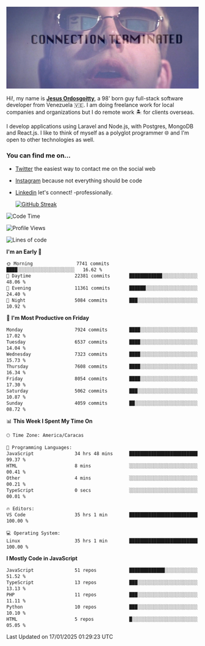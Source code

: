 ![hackers movie reference](./disconnected.jpg)

Hi!, my name is [**Jesus Ordosgoitty**](https://jodaz.dev), a 98' born guy full-stack software developer from Venezuela 🇻🇪. I am doing freelance work for local companies and organizations but I do remote work 🏝️ for clients overseas. 

I develop applications using Laravel and Node.js, with Postgres, MongoDB and React.js. I like to think of myself as a polyglot programmer 🌐 and I'm open to other technologies as well.

### You can find me on...

- [Twitter](https://twitter.com/jodaz_) the easiest way to contact me on the social web
- [Instagram](https://instagram.com/jodaz_) because not everything should be code
- [Linkedin](https://linkedin.com/in/jodaz) let's connect! -professionally.


    [![GitHub Streak](https://streak-stats.demolab.com?user=jodaz&theme=tokyonight)](https://git.io/streak-stats)

<!--START_SECTION:waka-->
![Code Time](http://img.shields.io/badge/Code%20Time-7%2C060%20hrs%2040%20mins-blue)

![Profile Views](http://img.shields.io/badge/Profile%20Views-8-blue)

![Lines of code](https://img.shields.io/badge/From%20Hello%20World%20I%27ve%20Written-83.0%20million%20lines%20of%20code-blue)

**I'm an Early 🐤** 

```text
🌞 Morning                7741 commits        ████░░░░░░░░░░░░░░░░░░░░░   16.62 % 
🌆 Daytime                22381 commits       ████████████░░░░░░░░░░░░░   48.06 % 
🌃 Evening                11361 commits       ██████░░░░░░░░░░░░░░░░░░░   24.40 % 
🌙 Night                  5084 commits        ███░░░░░░░░░░░░░░░░░░░░░░   10.92 % 
```
📅 **I'm Most Productive on Friday** 

```text
Monday                   7924 commits        ████░░░░░░░░░░░░░░░░░░░░░   17.02 % 
Tuesday                  6537 commits        ████░░░░░░░░░░░░░░░░░░░░░   14.04 % 
Wednesday                7323 commits        ████░░░░░░░░░░░░░░░░░░░░░   15.73 % 
Thursday                 7608 commits        ████░░░░░░░░░░░░░░░░░░░░░   16.34 % 
Friday                   8054 commits        ████░░░░░░░░░░░░░░░░░░░░░   17.30 % 
Saturday                 5062 commits        ███░░░░░░░░░░░░░░░░░░░░░░   10.87 % 
Sunday                   4059 commits        ██░░░░░░░░░░░░░░░░░░░░░░░   08.72 % 
```


📊 **This Week I Spent My Time On** 

```text
🕑︎ Time Zone: America/Caracas

💬 Programming Languages: 
JavaScript               34 hrs 48 mins      █████████████████████████   99.37 % 
HTML                     8 mins              ░░░░░░░░░░░░░░░░░░░░░░░░░   00.41 % 
Other                    4 mins              ░░░░░░░░░░░░░░░░░░░░░░░░░   00.21 % 
TypeScript               0 secs              ░░░░░░░░░░░░░░░░░░░░░░░░░   00.01 % 

🔥 Editors: 
VS Code                  35 hrs 1 min        █████████████████████████   100.00 % 

💻 Operating System: 
Linux                    35 hrs 1 min        █████████████████████████   100.00 % 
```

**I Mostly Code in JavaScript** 

```text
JavaScript               51 repos            █████████████░░░░░░░░░░░░   51.52 % 
TypeScript               13 repos            ███░░░░░░░░░░░░░░░░░░░░░░   13.13 % 
PHP                      11 repos            ███░░░░░░░░░░░░░░░░░░░░░░   11.11 % 
Python                   10 repos            ███░░░░░░░░░░░░░░░░░░░░░░   10.10 % 
HTML                     5 repos             █░░░░░░░░░░░░░░░░░░░░░░░░   05.05 % 
```




 Last Updated on 17/01/2025 01:29:23 UTC
<!--END_SECTION:waka-->
